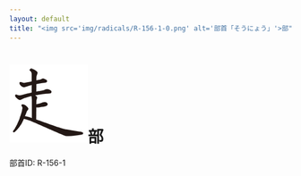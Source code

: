 ```yaml
---
layout: default
title: "<img src='img/radicals/R-156-1-0.png' alt='部首「そうにょう」'>部"  # glyphをタイトルに使用
---
```


# <img src='img/radicals/R-156-1-0.png' alt='部首「そうにょう」'>部
部首ID: R-156-1
